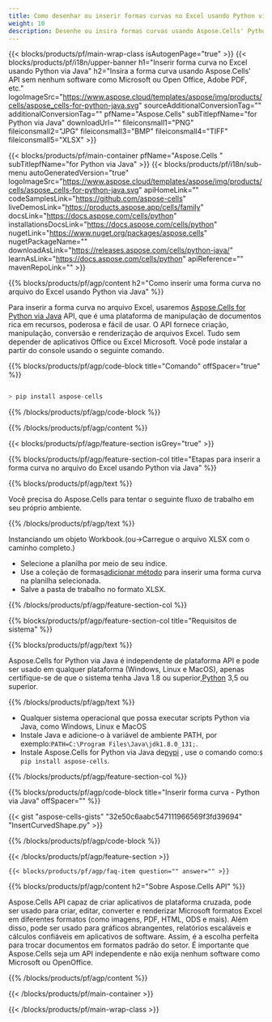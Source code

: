 ```yaml
---
title: Como desenhar ou inserir formas curvas no Excel usando Python via Java
weight: 10
description: Desenhe ou insira formas curvas usando Aspose.Cells' Python via Java API sem nenhum software como Microsoft ou Open Office, Adobe PDF, etc.
---
```

{{< blocks/products/pf/main-wrap-class isAutogenPage="true" >}}
{{< blocks/products/pf/i18n/upper-banner h1="Inserir forma curva no Excel usando Python via Java" h2="Insira a forma curva usando Aspose.Cells\' API sem nenhum software como Microsoft ou Open Office, Adobe PDF, etc." logoImageSrc="https://www.aspose.cloud/templates/aspose/img/products/cells/aspose_cells-for-python-java.svg" sourceAdditionalConversionTag="" additionalConversionTag="" pfName="Aspose.Cells" subTitlepfName="for Python via Java" downloadUrl="" fileiconsmall1="PNG" fileiconsmall2="JPG" fileiconsmall3="BMP" fileiconsmall4="TIFF" fileiconsmall5="XLSX" >}}

{{< blocks/products/pf/main-container pfName="Aspose.Cells " subTitlepfName="for Python via Java" >}}
{{< blocks/products/pf/i18n/sub-menu autoGeneratedVersion="true" logoImageSrc="https://www.aspose.cloud/templates/aspose/img/products/cells/aspose_cells-for-python-java.svg" apiHomeLink="" codeSamplesLink="https://github.com/aspose-cells" liveDemosLink="https://products.aspose.app/cells/family" docsLink="https://docs.aspose.com/cells/python" installationsDocsLink="https://docs.aspose.com/cells/python" nugetLink="https://www.nuget.org/packages/aspose.cells" nugetPackageName="" downloadAsLink="https://releases.aspose.com/cells/python-java/" learnAsLink="https://docs.aspose.com/cells/python" apiReference="" mavenRepoLink="" >}}

{{% blocks/products/pf/agp/content h2="Como inserir uma forma curva no arquivo do Excel usando Python via Java" %}}

 Para inserir a forma curva no arquivo Excel, usaremos
 [Aspose.Cells for Python via Java](https://pypi.org/project/aspose-cells/) 
 API, que é uma plataforma de manipulação de documentos rica em recursos, poderosa e fácil de usar. O API fornece criação, manipulação, conversão e renderização de arquivos Excel. Tudo sem depender de aplicativos Office ou Excel Microsoft. Você pode instalar a partir do console usando o seguinte comando.

{{% blocks/products/pf/agp/code-block title="Comando" offSpacer="true" %}}

```cs

> pip install aspose-cells

```

{{% /blocks/products/pf/agp/code-block %}}

{{% /blocks/products/pf/agp/content %}}

{{< blocks/products/pf/agp/feature-section isGrey="true" >}}

{{% blocks/products/pf/agp/feature-section-col title="Etapas para inserir a forma curva no arquivo do Excel usando Python via Java" %}}

{{% blocks/products/pf/agp/text %}}

Você precisa do Aspose.Cells para tentar o seguinte fluxo de trabalho em seu próprio ambiente.

{{% /blocks/products/pf/agp/text %}}

Instanciando um objeto Workbook.(ou->Carregue o arquivo XLSX com o caminho completo.)
+ Selecione a planilha por meio de seu índice.
 + Use a coleção de formas[adicionar método](https://reference.aspose.com/cells/python-java/asposecells.api/shapecollection#addAutoShape(int,%20int,%20int,%20int,%20int,%20int,%20int)) para inserir uma forma curva na planilha selecionada.
+ Salve a pasta de trabalho no formato XLSX.

{{% /blocks/products/pf/agp/feature-section-col %}}

{{% blocks/products/pf/agp/feature-section-col title="Requisitos de sistema" %}}

{{% blocks/products/pf/agp/text %}}

Aspose.Cells for Python via Java é independente de plataforma API e pode ser usado em qualquer plataforma (Windows, Linux e MacOS), apenas certifique-se de que o sistema tenha Java 1.8 ou superior,[Python](https://www.python.org/downloads/) 3,5 ou superior.
 
{{% /blocks/products/pf/agp/text %}}

- Qualquer sistema operacional que possa executar scripts Python via Java, como Windows, Linux e MacOS
-  Instale Java e adicione-o à variável de ambiente PATH, por exemplo:<code>PATH=C:\Program Files\Java\jdk1.8.0_131;</code>.
-  Instale Aspose.Cells for Python via Java de<a href="https://pypi.org/project/aspose-cells/">pypi</a> , use o comando como:<code>$ pip install aspose-cells</code>.

{{% /blocks/products/pf/agp/feature-section-col %}}

{{% blocks/products/pf/agp/code-block title="Inserir forma curva - Python via Java" offSpacer="" %}}

{{< gist "aspose-cells-gists" "32e50c6aabc547111966569f3fd39694" "InsertCurvedShape.py" >}}

{{% /blocks/products/pf/agp/code-block %}}

{{< /blocks/products/pf/agp/feature-section >}}

    {{< blocks/products/pf/agp/faq-item question="" answer="" >}}
 

<!-- aboutfile Starts -->

{{% blocks/products/pf/agp/content h2="Sobre Aspose.Cells API" %}}

Aspose.Cells API capaz de criar aplicativos de plataforma cruzada, pode ser usado para criar, editar, converter e renderizar Microsoft formatos Excel em diferentes formatos (como imagens, PDF, HTML, ODS e mais). Além disso, pode ser usado para gráficos abrangentes, relatórios escaláveis e cálculos confiáveis em aplicativos de software. Assim, é a escolha perfeita para trocar documentos em formatos padrão do setor. É importante que Aspose.Cells seja um API independente e não exija nenhum software como Microsoft ou OpenOffice.

{{% /blocks/products/pf/agp/content %}}



<!-- aboutfile Ends -->
<!--
{{< blocks/products/pf/agp/other-supported-section title="Other Supported Splitting Formats" subTitle="Using C#, One can also split large file into chunks of many other file formats including." >}}

{{< blocks/products/pf/agp/other-supported-section-item href="https://products.aspose.com/cells/net/splitter/ods/" name="ODS" description="OpenDocument Spreadsheet File" >}}
{{< blocks/products/pf/agp/other-supported-section-item href="https://products.aspose.com/cells/net/splitter/xls/" name="XLS" description="Excel Binary Format" >}}
{{< blocks/products/pf/agp/other-supported-section-item href="https://products.aspose.com/cells/net/splitter/xlsb/" name="XLSB" description="Binary Excel Workbook File" >}}
{{< blocks/products/pf/agp/other-supported-section-item href="https://products.aspose.com/cells/net/splitter/xlsm/" name="XLSM" description="Spreasheet File" >}}

{{< /blocks/products/pf/agp/other-supported-section >}}

-->

{{< /blocks/products/pf/main-container >}}
    
{{< /blocks/products/pf/main-wrap-class >}}
